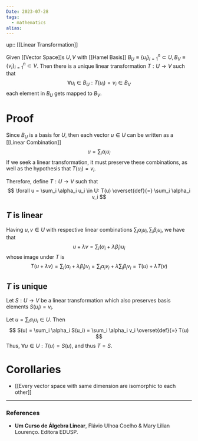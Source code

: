 ```yaml
---
Date: 2023-07-28
tags:
  - mathematics
alias: 
---
```

up:: [[Linear Transformation]]

Given [[Vector Space]]s $U, V$ with [[Hamel Basis]] $B_U \equiv \{u_i\}_{i=1}^n \subset U, B_V \equiv \{v_i\}_{i=1}^n \subset V$. Then there is a unique linear transformation $T: U \to V$ such that 
$$
\forall u_i \in B_U: T(u_i) = v_i \in B_V
$$
each element in $B_U$ gets mapped to $B_V$.

# Proof
Since $B_U$ is a basis for $U$, then each vector $u \in U$ can be written as a [[Linear Combination]]
$$
u = \sum_i \alpha_i u_i
$$
If we seek a linear transformation, it must preserve these combinations, as well as the hypothesis that $T(u_i) = v_i$. 

Therefore, define $T:U \to V$ such that
$$
\forall u  = \sum_i \alpha_i u_i \in U: T(u) \overset{def}{=} \sum_i \alpha_i v_i
$$
## $T$ is linear
Having $u, v \in U$ with respective linear combinations $\sum_i \alpha_i u_i, \sum_i \beta_i u_i$, we have that
$$
u + \lambda v = \sum_i (\alpha_i + \lambda \beta_i) u_i
$$
whose image under $T$ is
$$
T(u+\lambda v) = \sum_i (\alpha_i + \lambda \beta_i) v_i = \sum_i \alpha_i v_i + \lambda \sum_i \beta_i v_i = T(u) + \lambda T(v)
$$
## $T$ is unique
Let $S: U \to V$ be a linear transformation which also preserves basis elements $S(u_i) = v_i$.

Let $u = \sum_i \alpha_i u_i \in U$. Then
$$
S(u) = \sum_i \alpha_i S(u_i) = \sum_i \alpha_i v_i \overset{def}{=} T(u)
$$
Thus, $\forall u \in U: T(u) = S(u)$, and thus $T = S$.

# Corollaries
- [[Every vector space with same dimension are isomorphic to each other]]

---
### References
- **Um Curso de Álgebra Linear**, Flávio Ulhoa Coelho & Mary Lilian Lourenço. Editora EDUSP.